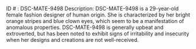ID # : DSC-MATE-9498
Description: DSC-MATE-9498 is a 29-year-old female fashion designer of human origin. She is characterized by her bright orange stripes and blue clown eyes, which seem to be a manifestation of anomalous properties. DSC-MATE-9498 is generally upbeat and extroverted, but has been noted to exhibit signs of irritability and insecurity when her designs and creations are not well-received.